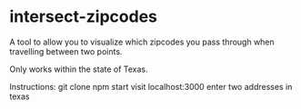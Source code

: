 intersect-zipcodes
==================

A tool to allow you to visualize which zipcodes you pass through when travelling between two points.

Only works within the state of Texas.

Instructions: 
git clone
npm start
visit localhost:3000
enter two addresses in texas
